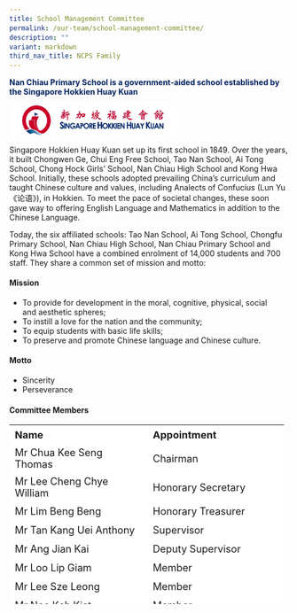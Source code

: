 ```yaml
---
title: School Management Committee
permalink: /our-team/school-management-committee/
description: ""
variant: markdown
third_nav_title: NCPS Family
---
```

<p style="color:#002060"><b>Nan Chiau Primary School is a government-aided school established by the Singapore Hokkien Huay Kuan </b></p>


<img src="/images/OUR%20SCHOOL/SHHK_icon.jpg" style="width:60%">

Singapore Hokkien Huay Kuan set up its first school in 1849. Over the years, it built Chongwen Ge, Chui Eng&nbsp;Free School, Tao Nan School, Ai Tong School, Chong Hock Girls’ School, Nan Chiau High School and Kong&nbsp;Hwa School. Initially, these schools adopted prevailing China’s curriculum and taught Chinese culture and&nbsp;values, including Analects of Confucius (Lun Yu《论语》), in Hokkien. To meet the pace of societal changes,&nbsp;these soon gave way to offering English Language and Mathematics in addition to the Chinese Language.

Today, the six affiliated schools: Tao Nan School, Ai Tong School, Chongfu Primary School, Nan Chiau High&nbsp;School, Nan Chiau Primary School and Kong Hwa School have a combined enrolment of 14,000 students&nbsp;and 700 staff. They share a common set of mission and motto:

#### Mission
*   To provide for development in the moral, cognitive, physical, social and&nbsp;aesthetic spheres;
*   To instill a love for the nation and the community;
*   To equip students with basic life skills;
*   To preserve and promote Chinese language and Chinese culture.

#### Motto
*   Sincerity
*   Perseverance
 
#### Committee Members
<table border="0" style="font-size: 18px; box-sizing: inherit; border-collapse: collapse; border-spacing: 0px; max-width: 100%; width: 628.85px; overflow-x: auto; height: 324px;"><tbody style="box-sizing: inherit;"><tr style="box-sizing: inherit; background: rgb(255, 255, 255); height: 24px;"><td style="box-sizing: inherit; padding: 5px 10px; width: 229px; height: 24px;"><strong style="box-sizing: inherit; font-weight: 700;">Name</strong></td><td style="box-sizing: inherit; padding: 5px 10px; width: 227px; height: 24px;"><strong style="box-sizing: inherit; font-weight: 700;">Appointment</strong></td></tr><tr style="box-sizing: inherit; background: rgb(255, 255, 255); height: 24px;"><td style="box-sizing: inherit; padding: 5px 10px; width: 229px; height: 24px;">Mr Chua Kee Seng Thomas</td><td style="box-sizing: inherit; padding: 5px 10px; width: 227px; height: 24px;">Chairman</td></tr><tr style="box-sizing: inherit; background: rgb(255, 255, 255);"><td style="box-sizing: inherit; padding: 5px 10px; width: 229px;">Mr Lee Cheng Chye William</td><td style="box-sizing: inherit; padding: 5px 10px; width: 227px;">Honorary Secretary</td></tr><tr style="box-sizing: inherit; background: rgb(255, 255, 255); height: 24px;"><td style="box-sizing: inherit; padding: 5px 10px; width: 229px; height: 24px;">Mr Lim Beng Beng</td><td style="box-sizing: inherit; padding: 5px 10px; width: 227px; height: 24px;">Honorary Treasurer</td></tr><tr style="box-sizing: inherit; background: rgb(255, 255, 255); height: 24px;"><td style="box-sizing: inherit; padding: 5px 10px; width: 229px; height: 24px;">Mr Tan Kang Uei Anthony</td><td style="box-sizing: inherit; padding: 5px 10px; width: 227px; height: 24px;">Supervisor</td></tr><tr style="box-sizing: inherit; background: rgb(255, 255, 255); height: 24px;"><td style="box-sizing: inherit; padding: 5px 10px; width: 229px; height: 24px;">Mr Ang Jian Kai</td><td style="box-sizing: inherit; padding: 5px 10px; width: 227px; height: 24px;">Deputy Supervisor</td></tr><tr style="box-sizing: inherit; background: rgb(255, 255, 255); height: 24px;"><td style="box-sizing: inherit; padding: 5px 10px; width: 229px; height: 24px;">Mr Loo Lip Giam</td><td style="box-sizing: inherit; padding: 5px 10px; width: 227px; height: 24px;">Member</td></tr><tr style="box-sizing: inherit; background: rgb(255, 255, 255); height: 24px;"><td style="box-sizing: inherit; padding: 5px 10px; width: 229px; height: 24px;">Mr Lee Sze Leong</td><td style="box-sizing: inherit; padding: 5px 10px; width: 227px; height: 24px;">Member</td></tr><tr style="box-sizing: inherit; background: rgb(255, 255, 255); height: 24px;"><td style="box-sizing: inherit; padding: 5px 10px; width: 229px; height: 24px;">Mr Neo Kah Kiat</td><td style="box-sizing: inherit; padding: 5px 10px; width: 227px; height: 24px;">Member</td></tr><tr style="box-sizing: inherit; background: rgb(255, 255, 255); height: 24px;"><td style="box-sizing: inherit; padding: 5px 10px; width: 229px; height: 24px;">Ms Ng Hsueh Ling</td><td style="box-sizing: inherit; padding: 5px 10px; width: 227px; height: 24px;">Member</td></tr><tr style="box-sizing: inherit; background: rgb(255, 255, 255); height: 24px;"><td style="box-sizing: inherit; padding: 5px 10px; width: 229px; height: 24px;">Mr Loo Lip Giam</td><td style="box-sizing: inherit; padding: 5px 10px; width: 227px; height: 24px;">Member</td></tr><tr style="box-sizing: inherit; background: rgb(255, 255, 255); height: 24px;"><td style="box-sizing: inherit; padding: 5px 10px; width: 229px; height: 24px;">Mr Lim Eng Koo Nelson</td><td style="box-sizing: inherit; padding: 5px 10px; width: 227px; height: 24px;">Member</td></tr><tr style="box-sizing: inherit; background: rgb(255, 255, 255); height: 24px;"><td style="box-sizing: inherit; padding: 5px 10px; width: 229px; height: 24px;">Mr Kenneth Goi</td><td style="box-sizing: inherit; padding: 5px 10px; width: 227px; height: 24px;">Member</td></tr><tr style="box-sizing: inherit; background: rgb(255, 255, 255); height: 24px;"><td style="box-sizing: inherit; padding: 5px 10px; width: 229px; height: 24px;">Mr Lawrence Tan</td><td style="box-sizing: inherit; padding: 5px 10px; width: 227px; height: 24px;">Member</td></tr><tr style="box-sizing: inherit; background: rgb(255, 255, 255); height: 24px;"><td style="box-sizing: inherit; padding: 5px 10px; width: 229px; height: 24px;">Mr Yap Kok Cheng</td><td style="box-sizing: inherit; padding: 5px 10px; width: 227px; height: 24px;">Member</td></tr><tr style="box-sizing: inherit; background: rgb(255, 255, 255); height: 24px;"><td style="box-sizing: inherit; padding: 5px 10px; width: 229px; height: 24px;">Ms Tan Ee Li Joyce</td><td style="box-sizing: inherit; padding: 5px 10px; width: 227px; height: 24px;">Member</td></tr></tbody></table>